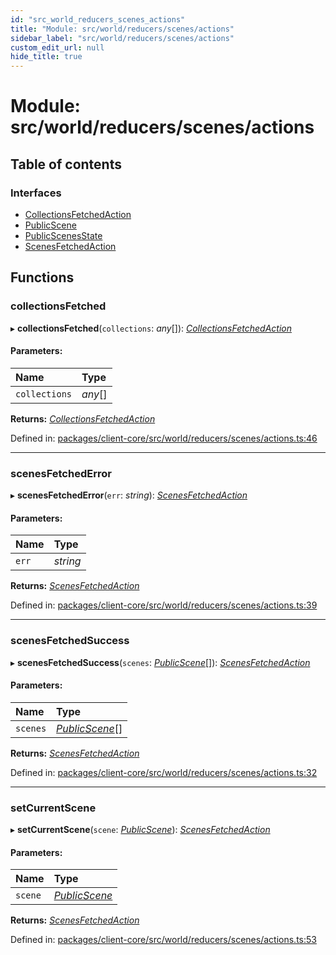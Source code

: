 ```yaml
---
id: "src_world_reducers_scenes_actions"
title: "Module: src/world/reducers/scenes/actions"
sidebar_label: "src/world/reducers/scenes/actions"
custom_edit_url: null
hide_title: true
---
```


# Module: src/world/reducers/scenes/actions

## Table of contents

### Interfaces

- [CollectionsFetchedAction](../interfaces/src_world_reducers_scenes_actions.collectionsfetchedaction.md)
- [PublicScene](../interfaces/src_world_reducers_scenes_actions.publicscene.md)
- [PublicScenesState](../interfaces/src_world_reducers_scenes_actions.publicscenesstate.md)
- [ScenesFetchedAction](../interfaces/src_world_reducers_scenes_actions.scenesfetchedaction.md)

## Functions

### collectionsFetched

▸ **collectionsFetched**(`collections`: *any*[]): [*CollectionsFetchedAction*](../interfaces/src_world_reducers_scenes_actions.collectionsfetchedaction.md)

#### Parameters:

Name | Type |
:------ | :------ |
`collections` | *any*[] |

**Returns:** [*CollectionsFetchedAction*](../interfaces/src_world_reducers_scenes_actions.collectionsfetchedaction.md)

Defined in: [packages/client-core/src/world/reducers/scenes/actions.ts:46](https://github.com/xr3ngine/xr3ngine/blob/673ad6a5f/packages/client-core/src/world/reducers/scenes/actions.ts#L46)

___

### scenesFetchedError

▸ **scenesFetchedError**(`err`: *string*): [*ScenesFetchedAction*](../interfaces/src_world_reducers_scenes_actions.scenesfetchedaction.md)

#### Parameters:

Name | Type |
:------ | :------ |
`err` | *string* |

**Returns:** [*ScenesFetchedAction*](../interfaces/src_world_reducers_scenes_actions.scenesfetchedaction.md)

Defined in: [packages/client-core/src/world/reducers/scenes/actions.ts:39](https://github.com/xr3ngine/xr3ngine/blob/673ad6a5f/packages/client-core/src/world/reducers/scenes/actions.ts#L39)

___

### scenesFetchedSuccess

▸ **scenesFetchedSuccess**(`scenes`: [*PublicScene*](../interfaces/src_world_reducers_scenes_actions.publicscene.md)[]): [*ScenesFetchedAction*](../interfaces/src_world_reducers_scenes_actions.scenesfetchedaction.md)

#### Parameters:

Name | Type |
:------ | :------ |
`scenes` | [*PublicScene*](../interfaces/src_world_reducers_scenes_actions.publicscene.md)[] |

**Returns:** [*ScenesFetchedAction*](../interfaces/src_world_reducers_scenes_actions.scenesfetchedaction.md)

Defined in: [packages/client-core/src/world/reducers/scenes/actions.ts:32](https://github.com/xr3ngine/xr3ngine/blob/673ad6a5f/packages/client-core/src/world/reducers/scenes/actions.ts#L32)

___

### setCurrentScene

▸ **setCurrentScene**(`scene`: [*PublicScene*](../interfaces/src_world_reducers_scenes_actions.publicscene.md)): [*ScenesFetchedAction*](../interfaces/src_world_reducers_scenes_actions.scenesfetchedaction.md)

#### Parameters:

Name | Type |
:------ | :------ |
`scene` | [*PublicScene*](../interfaces/src_world_reducers_scenes_actions.publicscene.md) |

**Returns:** [*ScenesFetchedAction*](../interfaces/src_world_reducers_scenes_actions.scenesfetchedaction.md)

Defined in: [packages/client-core/src/world/reducers/scenes/actions.ts:53](https://github.com/xr3ngine/xr3ngine/blob/673ad6a5f/packages/client-core/src/world/reducers/scenes/actions.ts#L53)
